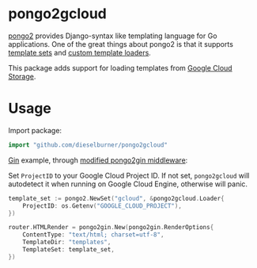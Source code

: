# pongo2gcloud

[pongo2](https://github.com/flosch/pongo2) provides Django-syntax like templating language for Go applications. One of the great things about pongo2 is that it supports [template sets](https://pkg.go.dev/github.com/flosch/pongo2#TemplateSet) and [custom template loaders](https://pkg.go.dev/github.com/flosch/pongo2#TemplateLoader).

This package adds support for loading templates from [Google Cloud Storage](https://cloud.google.com/storage).

# Usage

Import package:

```go
import "github.com/dieselburner/pongo2gcloud"
```

[Gin](https://github.com/gin-gonic/gin) example, through [modified pongo2gin middleware](https://github.com/dieselburner/pongo2gin):

Set `ProjectID` to your Google Cloud Project ID. If not set, `pongo2gcloud` will autodetect it when running on Google Cloud Engine, otherwise will panic.

```go
template_set := pongo2.NewSet("gcloud", &pongo2gcloud.Loader{
	ProjectID: os.Getenv("GOOGLE_CLOUD_PROJECT"),
})

router.HTMLRender = pongo2gin.New(pongo2gin.RenderOptions{
	ContentType: "text/html; charset=utf-8",
	TemplateDir: "templates",
	TemplateSet: template_set,
})
```
